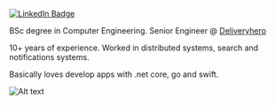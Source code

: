 [![LinkedIn Badge](https://img.shields.io/badge/LinkedIn-Profile-informational?style=flat&logo=linkedin&logoColor=white&color=0D76A8)](https://www.linkedin.com/in/ekinbulut/)

BSc degree in Computer Engineering.
Senior Engineer @ [Deliveryhero](https:/deliveryhero.com)

10+ years of experience. Worked in distributed systems, search and notifications systems.

Basically loves develop apps with .net core, go and swift.


![Alt text](https://res.cloudinary.com/dkgzvwnhz/image/upload/c_scale,w_150/v1669399669/github/frame.png "Scan Me")
